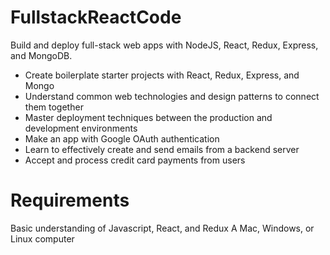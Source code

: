 # FullstackReactCode

Build and deploy full-stack web apps with NodeJS, React, Redux, Express, and MongoDB.

- Create boilerplate starter projects with React, Redux, Express, and Mongo
- Understand common web technologies and design patterns to connect them together
- Master deployment techniques between the production and development environments
- Make an app with Google OAuth authentication
- Learn to effectively create and send emails from a backend server
- Accept and process credit card payments from users

# Requirements
Basic understanding of Javascript, React, and Redux
A Mac, Windows, or Linux computer
